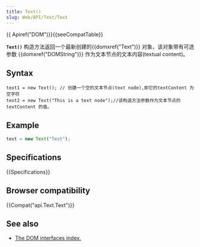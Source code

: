 ```yaml
---
title: Text()
slug: Web/API/Text/Text
---
```


{{ Apiref("DOM")}}{{seeCompatTable}}

**`Text()`** 构造方法返回一个最新创建的{{domxref("Text")}} 对象，该对象带有可选参数 {{domxref("DOMString")}} 作为文本节点的文本内容(textual content)。

## Syntax

```plain
text1 = new Text(); // 创建一个空的文本节点(text node),即它的textContent 为空字符
text2 = new Text("This is a text node");//该构造方法参数作为文本节点的textContent 的值。
```

## Example

```js
text = new Text("Test");
```

## Specifications

{{Specifications}}

## Browser compatibility

{{Compat("api.Text.Text")}}

## See also

- [The DOM interfaces index.](/zh-CN/docs/DOM/DOM_Reference)
